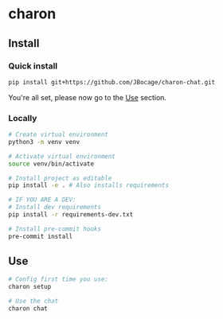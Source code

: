 # charon

## Install

### Quick install
```bash
pip install git+https://github.com/JBocage/charon-chat.git
```
You're all set, please now go to the [Use](#use) section.

### Locally
```bash
# Create virtual environment
python3 -m venv venv

# Activate virtual environment
source venv/bin/activate

# Install project as editable
pip install -e . # Also installs requirements

# IF YOU ARE A DEV:
# Install dev requirements
pip install -r requirements-dev.txt

# Install pre-commit hooks
pre-commit install
```

## Use

```bash
# Config first time you use:
charon setup

# Use the chat
charon chat
```